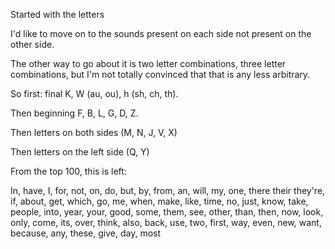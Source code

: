 Started with the letters

I'd like to move on to the sounds present on each side not present on the other side.

The other way to go about it is two letter combinations, three letter combinations, but I'm not totally convinced that that is any less arbitrary.

So first: final K, W \(au, ou\), h \(sh, ch, th\).

Then beginning F, B, L, G, D, Z.

Then letters on both sides \(M, N, J, V, X\)

Then letters on the left side \(Q, Y\)

From the top 100, this is left:

In, have, I, for, not, on, do, but, by, from, an, will, my, one, there their they're, if, about, get, which, go, me, when, make, like, time, no, just, know, take, people, into, year, your, good, some, them, see, other, than, then, now, look, only, come, its, over, think, also, back, use, two, first, way, even, new, want, because, any, these, give, day, most
